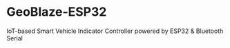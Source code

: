 # GeoBlaze-ESP32
IoT-based Smart Vehicle Indicator Controller powered by ESP32 &amp; Bluetooth Serial
